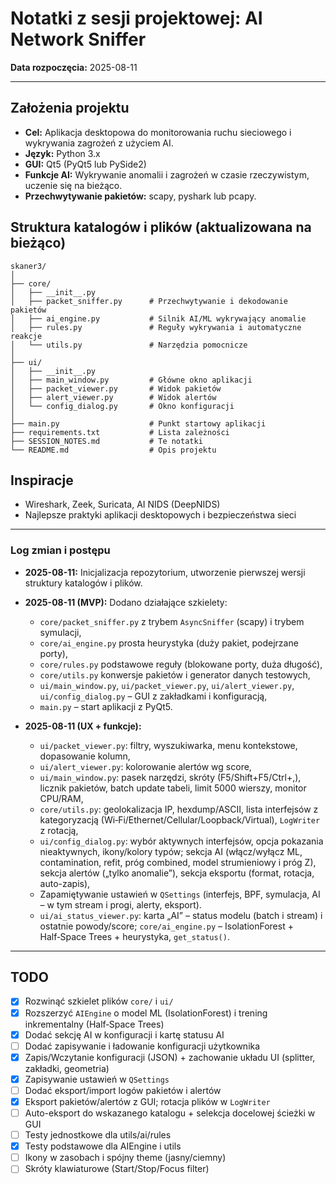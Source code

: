 # Notatki z sesji projektowej: AI Network Sniffer

**Data rozpoczęcia:** 2025-08-11

---

## Założenia projektu

- **Cel:** Aplikacja desktopowa do monitorowania ruchu sieciowego i wykrywania zagrożeń z użyciem AI.
- **Język:** Python 3.x
- **GUI:** Qt5 (PyQt5 lub PySide2)
- **Funkcje AI:** Wykrywanie anomalii i zagrożeń w czasie rzeczywistym, uczenie się na bieżąco.
- **Przechwytywanie pakietów:** scapy, pyshark lub pcapy.

## Struktura katalogów i plików (aktualizowana na bieżąco)

```
skaner3/
│
├── core/
│   ├── __init__.py
│   ├── packet_sniffer.py      # Przechwytywanie i dekodowanie pakietów
│   ├── ai_engine.py           # Silnik AI/ML wykrywający anomalie
│   ├── rules.py               # Reguły wykrywania i automatyczne reakcje
│   └── utils.py               # Narzędzia pomocnicze
│
├── ui/
│   ├── __init__.py
│   ├── main_window.py         # Główne okno aplikacji
│   ├── packet_viewer.py       # Widok pakietów
│   ├── alert_viewer.py        # Widok alertów
│   └── config_dialog.py       # Okno konfiguracji
│
├── main.py                    # Punkt startowy aplikacji
├── requirements.txt           # Lista zależności
├── SESSION_NOTES.md           # Te notatki
└── README.md                  # Opis projektu
```

## Inspiracje

- Wireshark, Zeek, Suricata, AI NIDS (DeepNIDS)
- Najlepsze praktyki aplikacji desktopowych i bezpieczeństwa sieci

---

### Log zmian i postępu

- **2025-08-11:** Inicjalizacja repozytorium, utworzenie pierwszej wersji struktury katalogów i plików.
- **2025-08-11 (MVP):** Dodano działające szkielety:
  - `core/packet_sniffer.py` z trybem `AsyncSniffer` (scapy) i trybem symulacji,
  - `core/ai_engine.py` prosta heurystyka (duży pakiet, podejrzane porty),
  - `core/rules.py` podstawowe reguły (blokowane porty, duża długość),
  - `core/utils.py` konwersje pakietów i generator danych testowych,
  - `ui/main_window.py`, `ui/packet_viewer.py`, `ui/alert_viewer.py`, `ui/config_dialog.py` – GUI z zakładkami i konfiguracją,
  - `main.py` – start aplikacji z PyQt5.

- **2025-08-11 (UX + funkcje):**
  - `ui/packet_viewer.py`: filtry, wyszukiwarka, menu kontekstowe, dopasowanie kolumn,
  - `ui/alert_viewer.py`: kolorowanie alertów wg score,
  - `ui/main_window.py`: pasek narzędzi, skróty (F5/Shift+F5/Ctrl+,), licznik pakietów, batch update tabeli, limit 5000 wierszy, monitor CPU/RAM,
  - `core/utils.py`: geolokalizacja IP, hexdump/ASCII, lista interfejsów z kategoryzacją (Wi‑Fi/Ethernet/Cellular/Loopback/Virtual), `LogWriter` z rotacją,
  - `ui/config_dialog.py`: wybór aktywnych interfejsów, opcja pokazania nieaktywnych, ikony/kolory typów; sekcja AI (włącz/wyłącz ML, contamination, refit, próg combined, model strumieniowy i próg Z), sekcja alertów („tylko anomalie”), sekcja eksportu (format, rotacja, auto-zapis),
  - Zapamiętywanie ustawień w `QSettings` (interfejs, BPF, symulacja, AI – w tym stream i progi, alerty, eksport).
  - `ui/ai_status_viewer.py`: karta „AI” – status modelu (batch i stream) i ostatnie powody/score; `core/ai_engine.py` – IsolationForest + Half‑Space Trees + heurystyka, `get_status()`.


---

## TODO

- [x] Rozwinąć szkielet plików `core/` i `ui/`
- [x] Rozszerzyć `AIEngine` o model ML (IsolationForest) i trening inkrementalny (Half‑Space Trees)
- [x] Dodać sekcję AI w konfiguracji i kartę statusu AI
- [ ] Dodać zapisywanie i ładowanie konfiguracji użytkownika
- [x] Zapis/Wczytanie konfiguracji (JSON) + zachowanie układu UI (splitter, zakładki, geometria)
- [x] Zapisywanie ustawień w `QSettings`
- [ ] Dodać eksport/import logów pakietów i alertów
- [x] Eksport pakietów/alertów z GUI; rotacja plików w `LogWriter`
- [ ] Auto-eksport do wskazanego katalogu + selekcja docelowej ścieżki w GUI
- [ ] Testy jednostkowe dla utils/ai/rules
- [x] Testy podstawowe dla AIEngine i utils
- [ ] Ikony w zasobach i spójny theme (jasny/ciemny)
- [ ] Skróty klawiaturowe (Start/Stop/Focus filter)

